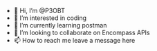 - 👋 Hi, I’m @P3OBT
- 👀 I’m interested in coding
- 🌱 I’m currently learning postman
- 💞️ I’m looking to collaborate on Encompass APIs
- 📫 How to reach me leave a message here

<!---
P3OBT/P3OBT is a ✨ special ✨ repository because its `README.md` (this file) appears on your GitHub profile.
You can click the Preview link to take a look at your changes.
--->
